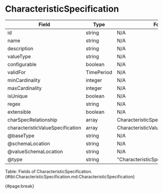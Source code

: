 <!--
    ATTENTION: This file was generated via gradle!
               Do NOT manually edit this file! Any such changes will be overwritten!
-->

# CharacteristicSpecification

| Field | Type | Format | Required |
| ------- | ------- | ------- | --- |
| id | string | N/A | No |
| name | string | N/A | No |
| description | string | N/A | No |
| valueType | string | N/A | No |
| configurable | boolean | N/A | No |
| validFor | TimePeriod | N/A | No |
| minCardinality | integer | N/A | No |
| maxCardinality | integer | N/A | No |
| isUnique | boolean | N/A | No |
| regex | string | N/A | No |
| extensible | boolean | N/A | No |
| charSpecRelationship | array | CharacteristicSpecificationRelationship | No |
| characteristicValueSpecification | array | CharacteristicValueSpecification | No |
| @baseType | string | N/A | No |
| @schemaLocation | string | N/A | No |
| @valueSchemaLocation | string | N/A | No |
| @type | string | "CharacteristicSpecification" | Yes |

Table: Fields of CharacteristicSpecification. {#tbl:CharacteristicSpecification.md:CharacteristicSpecification}

{#page:break}
